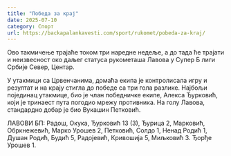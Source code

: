 ```yaml
---
title: "Победа за крај"
date: 2025-07-10
category: Спорт
url: https://backapalankavesti.com/sport/rukomet/pobeda-za-kraj/
---
```


Ово такмичење трајаће током три наредне недеље, а до тада ће трајати и неизвесност око даљег статуса рукометаша Лавова у Супер Б лиги Србије Север, Центар.

У утакмици са Црвенчанима, домаћа екипа је контролисала игру и резултат и на крају стигла до победе са три гола разлике. Најбољи појединац утакмице, био је члан победничке екипе, Алекса Ђурковић, који је тринаест пута погодио мрежу противника. На голу Лавова, стандардно добар је био Вукашин Петковић.

ЛАВОВИ БП: Радош, Окука, Ђурковић 13 (3), Ђурица 2, Марковић, Обркнежевић, Марко Урошев 2, Петковић, Солдо 1, Ненад Родић 1, Душан Родић, Будић 5, Радојевић, Кривошија 5, Миљковић 3. Ђорђе Урошев 1.
